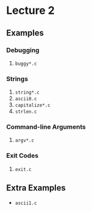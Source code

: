 # Lecture 2

## Examples 

### Debugging

1. `buggy*.c`

### Strings

1. `string*.c`
1. `ascii0.c`
1. `capitalize*.c`
1. `strlen.c`

### Command-line Arguments

1. `argv*.c`

### Exit Codes

1. `exit.c`

## Extra Examples

- `ascii1.c`
